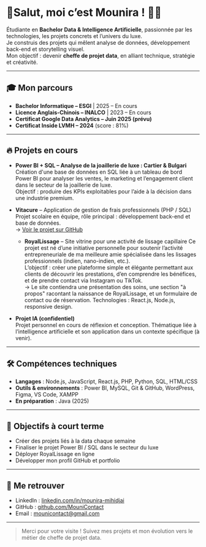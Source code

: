 
# 👋Salut, moi c’est Mounira ! 👩‍💻

Étudiante en **Bachelor Data & Intelligence Artificielle**, passionnée par les technologies, les projets concrets et l’univers du luxe.  
Je construis des projets qui mêlent analyse de données, développement back-end et storytelling visuel.  
Mon objectif : devenir **cheffe de projet data**, en alliant technique, stratégie et créativité.

---

## 🎓 Mon parcours

- **Bachelor Informatique – ESGI** | 2025 – En cours  
- **Licence Anglais-Chinois – INALCO** | 2023 – En cours  
- **Certificat Google Data Analytics – Juin 2025 (prévu)**  
- **Certificat Inside LVMH – 2024** (score : 81%)

---

## 🔥 Projets en cours

- **Power BI + SQL – Analyse de la joaillerie de luxe : Cartier & Bulgari**  
  Création d'une base de données en SQL liée à un tableau de bord Power BI pour analyser les ventes, le marketing et l’engagement client dans le secteur de la joaillerie de luxe.  
  Objectif : produire des KPIs exploitables pour l’aide à la décision dans une industrie premium.

- **Vitacure** – Application de gestion de frais professionnels (PHP / SQL)  
  Projet scolaire en équipe, rôle principal : développement back-end et base de données.  
  → [Voir le projet sur GitHub](https://github.com/vitacure/vitacure)

  - **RoyalLissage** – Site vitrine pour une activité de lissage capillaire
  Ce projet est né d’une initiative personnelle pour soutenir l’activité entrepreneuriale de ma meilleure amie spécialisée dans les lissages professionnels (indien, nano-indien, etc.).  
  L’objectif : créer une plateforme simple et élégante permettant aux clients de découvrir les prestations, d’en comprendre les bénéfices, et de prendre contact via Instagram ou TikTok.  
  → Le site contiendra une présentation des soins, une section "à propos" racontant la naissance de RoyalLissage, et un formulaire de contact ou de réservation.
Technologies : React.js, Node.js, responsive design.


- **Projet IA (confidentiel)**  
  Projet personnel en cours de réflexion et conception. Thématique liée à l’intelligence artificielle et son application dans un contexte spécifique (à venir).

---

## 🛠️ Compétences techniques

- **Langages** : Node.js, JavaScript, React.js, PHP, Python, SQL, HTML/CSS  
- **Outils & environnements** : Power BI, MySQL, Git & GitHub, WordPress, Figma, VS Code, XAMPP  
- **En préparation** : Java (2025)

---

## 🎯 Objectifs à court terme

- Créer des projets liés à la data chaque semaine  
- Finaliser le projet Power BI / SQL dans le secteur du luxe  
- Déployer RoyalLissage en ligne  
- Développer mon profil GitHub et portfolio

---

## 🔗 Me retrouver

- LinkedIn : [linkedin.com/in/mounira-mihidjai](https://www.linkedin.com/in/mounira-mihidjai)  
- GitHub : [github.com/MouniContact](https://github.com/MouniContact)  
- Email : mounicontact@gmail.com

---
> Merci pour votre visite ! Suivez mes projets et mon évolution vers le métier de cheffe de projet data.
